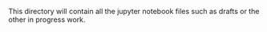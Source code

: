 This directory will contain all the jupyter notebook files such as drafts or the other in progress work.
